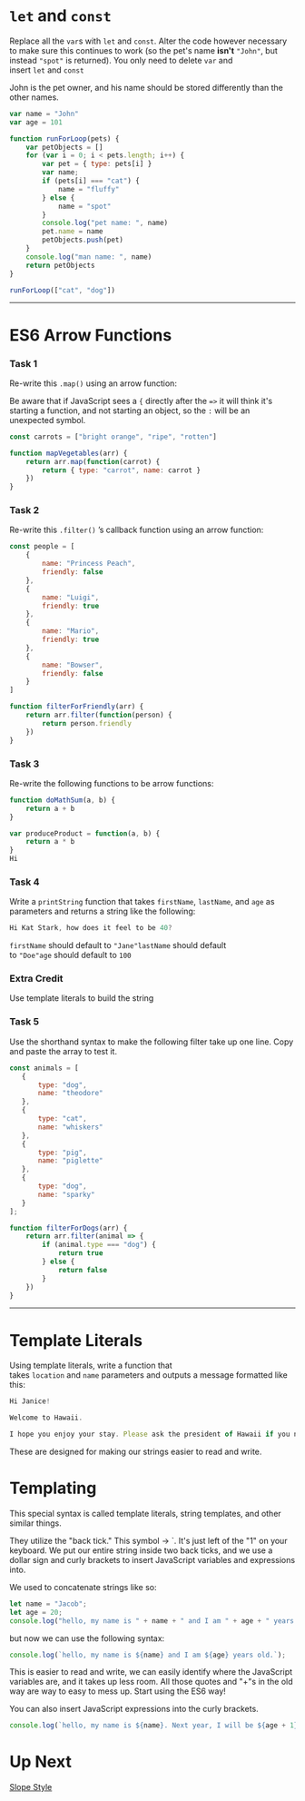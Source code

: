

# **`let` and `const`**

Replace all the `var`s with `let` and `const`. Alter the code however necessary to make sure this continues to work (so the pet's name **isn't** `"John"`, but instead `"spot"` is returned). You only need to delete `var` and insert `let` and `const`

John is the pet owner, and his name should be stored differently than the other names.

```jsx
var name = "John"
var age = 101

function runForLoop(pets) {
    var petObjects = []
    for (var i = 0; i < pets.length; i++) {
        var pet = { type: pets[i] }
        var name;
        if (pets[i] === "cat") {
            name = "fluffy"
        } else {
            name = "spot"
        }
        console.log("pet name: ", name)
        pet.name = name
        petObjects.push(pet)
    }
    console.log("man name: ", name)
    return petObjects
}

runForLoop(["cat", "dog"])

```

---

# **ES6 Arrow Functions**

### **Task 1**

Re-write this `.map()` using an arrow function:

Be aware that if JavaScript sees a `{` directly after the `=>` it will think it's starting a function, and not starting an object, so the `:` will be an unexpected symbol.

```jsx
const carrots = ["bright orange", "ripe", "rotten"]

function mapVegetables(arr) {
    return arr.map(function(carrot) {
        return { type: "carrot", name: carrot }
    })
}

```

### **Task 2**

Re-write this `.filter()` ’s callback function using an arrow function:

```jsx
const people = [
    {
        name: "Princess Peach",
        friendly: false
    },
    {
        name: "Luigi",
        friendly: true
    },
    {
        name: "Mario",
        friendly: true
    },
    {
        name: "Bowser",
        friendly: false
    }
]

function filterForFriendly(arr) {
    return arr.filter(function(person) {
        return person.friendly
    })
}

```

### **Task 3**

Re-write the following functions to be arrow functions:

```jsx
function doMathSum(a, b) {
    return a + b
}

var produceProduct = function(a, b) {
    return a * b
}
Hi
```

### **Task 4**

Write a `printString` function that takes `firstName`, `lastName`, and `age` as parameters and returns a string like the following:

```jsx
Hi Kat Stark, how does it feel to be 40?

```

`firstName` should default to `"Jane"lastName` should default to `"Doe"age` should default to `100`

### **Extra Credit**

Use template literals to build the string

### **Task 5**

Use the shorthand syntax to make the following filter take up one line. Copy and paste the array to test it.

```jsx
const animals = [
   {
       type: "dog",
       name: "theodore"
   },
   {
       type: "cat",
       name: "whiskers"
   },
   {
       type: "pig",
       name: "piglette"
   },
   {
       type: "dog",
       name: "sparky"
   }
];

function filterForDogs(arr) {
    return arr.filter(animal => {
        if (animal.type === "dog") {
            return true
        } else {
            return false
        }
    })
}

```

---

# **Template Literals**

Using template literals, write a function that takes `location` and `name` parameters and outputs a message formatted like this:

```jsx
Hi Janice!

Welcome to Hawaii.

I hope you enjoy your stay. Please ask the president of Hawaii if you need anything.
```

These are designed for making our strings easier to read and write.

# Templating

This special syntax is called template literals, string templates, and other similar things. 

They utilize the "back tick." This symbol -> `. It's just left of the "1" on your keyboard. We put our entire string inside two back ticks, and we use a dollar sign and curly brackets to insert JavaScript variables and expressions into.

We used to concatenate strings like so:

```jsx
let name = "Jacob";
let age = 20;
console.log("hello, my name is " + name + " and I am " + age + " years old.");

```

but now we can use the following syntax:

```jsx
console.log(`hello, my name is ${name} and I am ${age} years old.`);

```

This is easier to read and write, we can easily identify where the JavaScript variables are, and it takes up less room. All those quotes and "+"s in the old way are way to easy to mess up. Start using the ES6 way!

You can also insert JavaScript expressions into the curly brackets.

```jsx
console.log(`hello, my name is ${name}. Next year, I will be ${age + 1} years old`);
```

# Up Next

[Slope Style](https://www.notion.so/Slope-Style-4bc6cbb1fd7b444e9f66bc5a056cdf33?pvs=21)